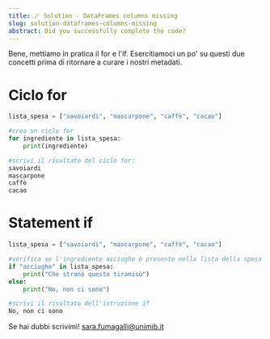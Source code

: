 ```yaml
---
title: 🪄 Solution - DataFrames columns missing
slug: solution-dataframes-columns-missing
abstract: Did you successfully complete the code?
---
```


Bene, mettiamo in pratica il for e l'if. Esercitiamoci un po' su questi due concetti prima di ritornare a curare i nostri metadati.


# Ciclo for

```python
lista_spesa = ["savoiardi", "mascarpone", "caffè", "cacao"]

#crea un ciclo for
for ingrediente in lista_spesa:
    print(ingrediente)

#scrivi il risultato del ciclo for:
savoiardi 
mascarpone
caffè 
cacao 
```

# Statement if

```python
lista_spesa = ["savoiardi", "mascarpone", "caffè", "cacao"]

#verifica se l'ingrediente acciughe è presente nella lista della spesa
if "acciughe" in lista_spesa:
    print("Che strano questo tiramisù")
else:
    print("No, non ci sono")

#scrivi il risultato dell'istruzione if
No, non ci sono
```

Se hai dubbi scrivimi! [sara.fumagalli@unimib.it](mailto:sara.fumagalli@unimib.it)